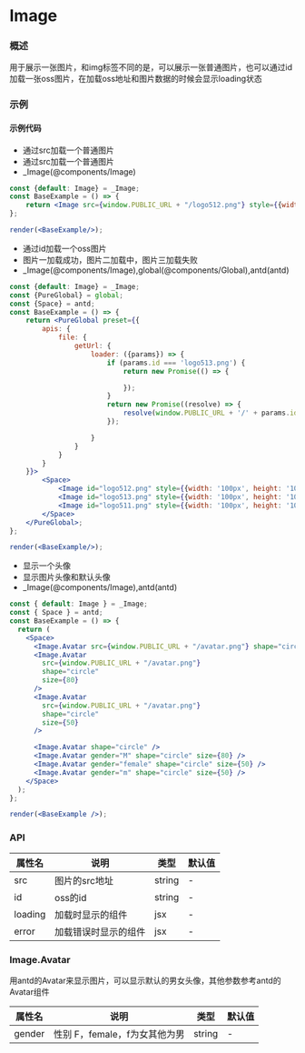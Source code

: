 
# Image


### 概述

用于展示一张图片，和img标签不同的是，可以展示一张普通图片，也可以通过id加载一张oss图片，在加载oss地址和图片数据的时候会显示loading状态


### 示例

#### 示例代码

- 通过src加载一个普通图片
- 通过src加载一个普通图片
- _Image(@components/Image)

```jsx
const {default: Image} = _Image;
const BaseExample = () => {
    return <Image src={window.PUBLIC_URL + "/logo512.png"} style={{width: '100px', height: '100px'}}/>;
};

render(<BaseExample/>);

```

- 通过id加载一个oss图片
- 图片一加载成功，图片二加载中，图片三加载失败
- _Image(@components/Image),global(@components/Global),antd(antd)

```jsx
const {default: Image} = _Image;
const {PureGlobal} = global;
const {Space} = antd;
const BaseExample = () => {
    return <PureGlobal preset={{
        apis: {
            file: {
                getUrl: {
                    loader: ({params}) => {
                        if (params.id === 'logo513.png') {
                            return new Promise(() => {

                            });
                        }
                        return new Promise((resolve) => {
                            resolve(window.PUBLIC_URL + '/' + params.id);
                        });

                    }
                }
            }
        }
    }}>
        <Space>
            <Image id="logo512.png" style={{width: '100px', height: '100px'}}/>
            <Image id="logo513.png" style={{width: '100px', height: '100px'}}/>
            <Image id="logo511.png" style={{width: '100px', height: '100px'}}/>
        </Space>
    </PureGlobal>;
};

render(<BaseExample/>);

```

- 显示一个头像
- 显示图片头像和默认头像
- _Image(@components/Image),antd(antd)

```jsx
const { default: Image } = _Image;
const { Space } = antd;
const BaseExample = () => {
  return (
    <Space>
      <Image.Avatar src={window.PUBLIC_URL + "/avatar.png"} shape="circle" />
      <Image.Avatar
        src={window.PUBLIC_URL + "/avatar.png"}
        shape="circle"
        size={80}
      />
      <Image.Avatar
        src={window.PUBLIC_URL + "/avatar.png"}
        shape="circle"
        size={50}
      />

      <Image.Avatar shape="circle" />
      <Image.Avatar gender="M" shape="circle" size={80} />
      <Image.Avatar gender="female" shape="circle" size={50} />
      <Image.Avatar gender="m" shape="circle" size={50} />
    </Space>
  );
};

render(<BaseExample />);

```


### API

| 属性名     | 说明         | 类型     | 默认值 |
|---------|------------|--------|-----|
| src     | 图片的src地址   | string | -   |
| id      | oss的id     | string | -   |
| loading | 加载时显示的组件   | jsx    | -   |
| error   | 加载错误时显示的组件 | jsx    | -   |

### Image.Avatar

用antd的Avatar来显示图片，可以显示默认的男女头像，其他参数参考antd的Avatar组件

| 属性名    | 说明                  | 类型     | 默认值 |
|--------|---------------------|--------|-----|
| gender | 性别 F，female，f为女其他为男 | string | -   |

